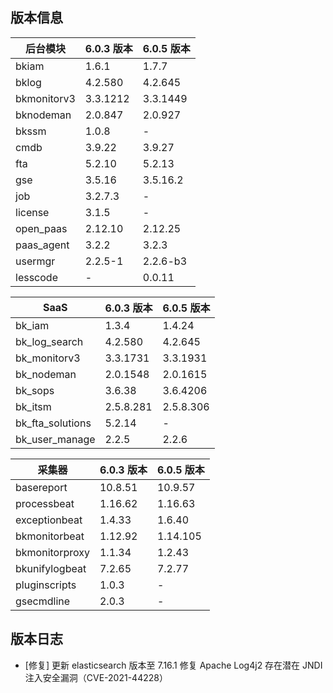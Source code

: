 ## 版本信息

|后台模块|6.0.3 版本|6.0.5 版本|
|---|---|---|
|bkiam|1.6.1|1.7.7|
|bklog|4.2.580|4.2.645|
|bkmonitorv3|3.3.1212|3.3.1449|
|bknodeman|2.0.847|2.0.927|
|bkssm|1.0.8|-|
|cmdb|3.9.22|3.9.27|
|fta|5.2.10|5.2.13|
|gse|3.5.16|3.5.16.2|
|job|3.2.7.3|-|
|license|3.1.5|-|
|open_paas|2.12.10|2.12.25|
|paas_agent|3.2.2|3.2.3|
|usermgr|2.2.5-1|2.2.6-b3|
|lesscode|-|0.0.11|

|SaaS|6.0.3 版本|6.0.5 版本|
|---|---|---|
|bk_iam|1.3.4|1.4.24|
|bk_log_search|4.2.580|4.2.645|
|bk_monitorv3|3.3.1731|3.3.1931|
|bk_nodeman|2.0.1548|2.0.1615|
|bk_sops|3.6.38|3.6.4206|
|bk_itsm|2.5.8.281|2.5.8.306|
|bk_fta_solutions|5.2.14|-|
|bk_user_manage|2.2.5|2.2.6|

|采集器|6.0.3 版本|6.0.5 版本|
|---|---|---|
|basereport|10.8.51|10.9.57|
|processbeat|1.16.62|1.16.63|
|exceptionbeat|1.4.33|1.6.40|
|bkmonitorbeat|1.12.92|1.14.105|
|bkmonitorproxy|1.1.34|1.2.43|
|bkunifylogbeat|7.2.65|7.2.77|
|pluginscripts|1.0.3|-|
|gsecmdline|2.0.3|-|

## 版本日志

- [修复] 更新 elasticsearch 版本至 7.16.1 修复 Apache Log4j2 存在潜在 JNDI 注入安全漏洞（CVE-2021-44228）